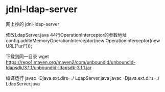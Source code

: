 # jdni-ldap-server
网上抄的
jdni-ldap-server


修改LdapServer.java 44行OperationInterceptor的参数地址   config.addInMemoryOperationInterceptor(new OperationInterceptor(new URL("url")));

下载到同一目录
wget https://repo1.maven.org/maven2/com/unboundid/unboundid-ldapsdk/3.1.1/unboundid-ldapsdk-3.1.1.jar

编译运行
javac -Djava.ext.dirs=./ LdapServer.java
javac -Djava.ext.dirs=./ LdapServer.java 
